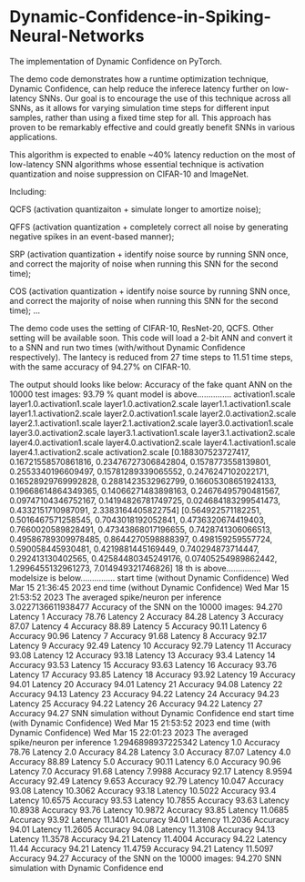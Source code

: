 # Dynamic-Confidence-in-Spiking-Neural-Networks
The implementation of Dynamic Confidence on PyTorch.

The demo code demonstrates how a runtime optimization technique, Dynamic Confidence, can help reduce the inferece latency further on low-latency SNNs. Our goal is to encourage the use of this technique across all SNNs, as it allows for varying simulation time steps for different input samples, rather than using a fixed time step for all. This approach has proven to be remarkably effective and could greatly benefit SNNs in various applications.

This algorithm is expected to enable ~40% latency reduction on the most of low-latency SNN algorithms whose essential technique is activation quantization and noise suppression on CIFAR-10 and ImageNet.

Including:

QCFS (activation quantizaiton + simulate longer to amortize noise);

QFFS (activation quantization + completely correct all noise by generating negative spikes in an event-based manner);

SRP (activation quantization + identify noise source by running SNN once, and correct the majority of noise when running this SNN for the second time);

COS (activation quantization + identify noise source by running SNN once, and correct the majority of noise when running this SNN for the second time);
...


The demo code uses the setting of CIFAR-10, ResNet-20, QCFS. Other setting will be available soon.
This code will load a 2-bit ANN and convert it to a SNN and run two times (with/without Dynamic Confidence respectively). The lantecy is reduced from 27 time steps to 11.51 time steps, with the same accuracy of 94.27% on CIFAR-10.

 
The output should looks like below:
Accuracy of the fake quant ANN on the 10000 test images: 93.79 %
quant model is above...............
activation1.scale
layer1.0.activation1.scale
layer1.0.activation2.scale
layer1.1.activation1.scale
layer1.1.activation2.scale
layer2.0.activation1.scale
layer2.0.activation2.scale
layer2.1.activation1.scale
layer2.1.activation2.scale
layer3.0.activation1.scale
layer3.0.activation2.scale
layer3.1.activation1.scale
layer3.1.activation2.scale
layer4.0.activation1.scale
layer4.0.activation2.scale
layer4.1.activation1.scale
layer4.1.activation2.scale
activation2.scale
[0.188307523727417, 0.16721558570861816, 0.23476727306842804, 0.1578773558139801, 0.2553340196609497, 0.15781289339065552, 0.2476247102022171, 0.16528929769992828, 0.2881423532962799, 0.16605308651924133, 0.19668614864349365, 0.14066271483898163, 0.24676495790481567, 0.09747104346752167, 0.14194826781749725, 0.024684183299541473, 0.4332151710987091, 2.3383164405822754]
[0.564922571182251, 0.5016467571258545, 0.7043018192052841, 0.4736320674419403, 0.7660020589828491, 0.47343868017196655, 0.7428741306066513, 0.49586789309978485, 0.8644270598888397, 0.498159259557724, 0.590058445930481, 0.4219881445169449, 0.740294873714447, 0.292413130402565, 0.42584480345249176, 0.07405254989862442, 1.2996455132961273, 7.014949321746826]
18
th is above...............
modelsize is below...............
start time (without Dynamic Confidence)
Wed Mar 15 21:36:45 2023
end time (without Dynamic Confidence)
Wed Mar 15 21:53:52 2023
The averaged spike/neuron per inference
3.0227136611938477
Accuracy of the SNN on the 10000  images: 94.270
Latency 1  Accuracy 78.76
Latency 2  Accuracy 84.28
Latency 3  Accuracy 87.07
Latency 4  Accuracy 88.89
Latency 5  Accuracy 90.11
Latency 6  Accuracy 90.96
Latency 7  Accuracy 91.68
Latency 8  Accuracy 92.17
Latency 9  Accuracy 92.49
Latency 10  Accuracy 92.79
Latency 11  Accuracy 93.08
Latency 12  Accuracy 93.18
Latency 13  Accuracy 93.4
Latency 14  Accuracy 93.53
Latency 15  Accuracy 93.63
Latency 16  Accuracy 93.76
Latency 17  Accuracy 93.85
Latency 18  Accuracy 93.92
Latency 19  Accuracy 94.01
Latency 20  Accuracy 94.01
Latency 21  Accuracy 94.08
Latency 22  Accuracy 94.13
Latency 23  Accuracy 94.22
Latency 24  Accuracy 94.23
Latency 25  Accuracy 94.22
Latency 26  Accuracy 94.22
Latency 27  Accuracy 94.27
SNN simulation without Dynamic Confidence end
start time (with Dynamic Confidence)
Wed Mar 15 21:53:52 2023
end time (with Dynamic Confidence)
Wed Mar 15 22:01:23 2023
The averaged spike/neuron per inference
1.2946898937225342
Latency 1.0  Accuracy 78.76
Latency 2.0  Accuracy 84.28
Latency 3.0  Accuracy 87.07
Latency 4.0  Accuracy 88.89
Latency 5.0  Accuracy 90.11
Latency 6.0  Accuracy 90.96
Latency 7.0  Accuracy 91.68
Latency 7.9988  Accuracy 92.17
Latency 8.9594  Accuracy 92.49
Latency 9.653  Accuracy 92.79
Latency 10.047  Accuracy 93.08
Latency 10.3062  Accuracy 93.18
Latency 10.5022  Accuracy 93.4
Latency 10.6575  Accuracy 93.53
Latency 10.7855  Accuracy 93.63
Latency 10.8938  Accuracy 93.76
Latency 10.9872  Accuracy 93.85
Latency 11.0685  Accuracy 93.92
Latency 11.1401  Accuracy 94.01
Latency 11.2036  Accuracy 94.01
Latency 11.2605  Accuracy 94.08
Latency 11.3108  Accuracy 94.13
Latency 11.3578  Accuracy 94.21
Latency 11.4004  Accuracy 94.22
Latency 11.44  Accuracy 94.21
Latency 11.4759  Accuracy 94.21
Latency 11.5097  Accuracy 94.27
Accuracy of the SNN on the 10000  images: 94.270
SNN simulation with Dynamic Confidence end

